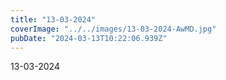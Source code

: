 ```yaml
---
title: "13-03-2024"
coverImage: "../../images/13-03-2024-AwMD.jpg"
pubDate: "2024-03-13T10:22:06.939Z"
---
```


13-03-2024
